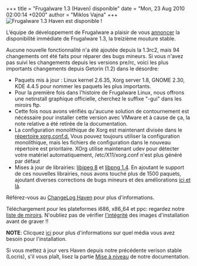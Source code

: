 +++
title = "Frugalware 1.3 (Haven) disponible"
date = "Mon, 23 Aug 2010 02:00:14 +0200"
author = "Miklos Vajna"
+++
![Frugalware 1.3 Haven est disponible !](images/promo/haven.png)  

 L’équipe de développement de Frugalware a plaisir de vous [annoncer](/news/182) la disponibilité immédiate de Frugalware 1.3, la treizième mouture stable.  

 Aucune nouvelle fonctionnalité n'a été ajoutée depuis la 1.3rc2, mais 94 changements ont été faits pour réparer des bugs mineurs. Si vous n'avez pas suivi les changements depuis les versions pre/rc, voici les plus importants changements depuis Getorin (1.2) dans le désordre:  

* Paquets mis à jour : Linux kernel 2.6.35, Xorg server 1.8, GNOME 2.30, KDE 4.4.5 pour nommer les paquets les plus importants.
* Pour la première fois dans l'histoire de Frugalware Linux, nous offrons une netinstall graphique officielle, cherchez le suffixe "-gui" dans les miroirs ftp.
* Cette fois nous avons vérifiés qu'aucune solution de contournement est nécéssaire pour installer cette version avec VMware et à cause de ça, la note relative a été retirée de la documentation.
* La configuration monolithique de Xorg est maintenant divisée dans le [répertoire xorg.conf.d.](http://www.x.org/wiki/Server18Branch) Vous pouvez toujours utiliser la configuration monolithique, mais les fichiers de configuration dans le nouveau répertoire est prioritaire. XOrg utilise maintenant udev pour détecter votre matériel automatiquement, /etc/X11/xorg.conf n'est plus généré par défaut
* Mises à jour de librairies: [libjpeg 8](http://freshmeat.net/projects/libjpeg/releases/314766) et [libpng 1.4](http://freshmeat.net/projects/libpng/releases/312969). En ajoutant le support de ces nouvelles librairies, nous avons touché plus de 1500 paquets, ajoutant diverses corrections de bugs mineurs et des améliorations [ici et là](http://git.frugalware.org/gitweb/gitweb.cgi?p=frugalware-current.git;a=commit;h=33a8f8c592de7fa5881d6cd3a2ecb04663420545).


 Référez-vous au [ChangeLog Haven](http://frugalware.org/download/frugalware-1.3/ChangeLog.txt) pour plus d'informations.  

 Téléchargement pour les plateformes i686, x86\_64 et ppc: regardez notre [liste de miroirs](http://frugalware.org/download/frugalware-1.3-iso). N'oubliez pas de vérifier [l'intégrité](http://frugalware.org/download/frugalware-1.3-iso/SHA1SUMS) des images d'installation avant de graver !!  

**NOTE**: Clicquez [ici](/docs/install#_choosing_installation_flavor) pour plus d'informations sur quel média vous avez besoin pour l'installation.  

 Si vous mettez à jour vers Haven depuis notre précédente verison stable (Locris), s'il vous plaît, lisez la partie [Mise à niveau](http://frugalware.org/docs/stable/upgrade) de notre documentation.  
